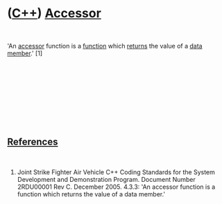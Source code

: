 
 

 

 

 

 

([C++](Cpp.md)) [Accessor](CppAccessor.md)
============================================

 

'An [accessor](CppAccessor.md) function is a
[function](CppFunction.md) which [returns](CppReturn.md) the value of
a [data member](CppDataMember.md).' \[1\]

 

 

 

 

 

[References](CppReferences.md)
-------------------------------

 

1.  Joint Strike Fighter Air Vehicle C++ Coding Standards for the System
    Development and Demonstration Program. Document Number 2RDU00001
    Rev C. December 2005. 4.3.3: 'An accessor function is a function
    which returns the value of a data member.'

 

 

 

 

 

 

